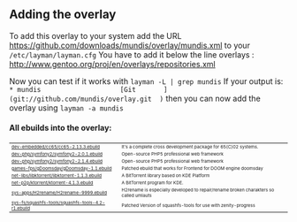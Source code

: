 Adding the overlay
------------------
To add this overlay to your system add the URL
https://github.com/downloads/mundis/overlay/mundis.xml
to your `/etc/layman/layman.cfg`
You have to add it below the line
overlays  :     http://www.gentoo.org/proj/en/overlays/repositories.xml

Now you can test if it works with `layman -L | grep mundis`
If your output is:
`* mundis                    [Git       ] (git://github.com/mundis/overlay.git  )`
then you can now add the overlay using `layman -a mundis`

#### All ebuilds into the overlay:

<table>
<tr><td style="font-size:50%;">
<a href=https://github.com/mundis/overlay/tree/master/dev-embedded/cc65/cc65-2.13.3.ebuild>dev-embedded/cc65/cc65-2.13.3.ebuild</a>
</td><td style="font-size:50%;">
It's a complete cross development package for 65(C)02 systems.
</td></tr>
<tr><td style="font-size:50%;">
<a href=https://github.com/mundis/overlay/tree/master/dev-php/symfony2/symfony2-2.0.1.ebuild>dev-php/symfony2/symfony2-2.0.1.ebuild</a>
</td><td style="font-size:50%;">
Open-source PHP5 professional web framework
</td></tr>
<tr><td style="font-size:50%;">
<a href=https://github.com/mundis/overlay/tree/master/dev-php/symfony2/symfony2-2.1.4.ebuild>dev-php/symfony2/symfony2-2.1.4.ebuild</a>
</td><td style="font-size:50%;">
Open-source PHP5 professional web framework
</td></tr>
<tr><td style="font-size:50%;">
<a href=https://github.com/mundis/overlay/tree/master/games-fps/gDoomsday/gDoomsday-1.1.ebuild>games-fps/gDoomsday/gDoomsday-1.1.ebuild</a>
</td><td style="font-size:50%;">
Patched ebuild that works for Frontend for DOOM engine doomsday
</td></tr>
<tr><td style="font-size:50%;">
<a href=https://github.com/mundis/overlay/tree/master/net-libs/libktorrent/libktorrent-1.1.3.ebuild>net-libs/libktorrent/libktorrent-1.1.3.ebuild</a>
</td><td style="font-size:50%;">
A BitTorrent library based on KDE Platform
</td></tr>
<tr><td style="font-size:50%;">
<a href=https://github.com/mundis/overlay/tree/master/net-p2p/ktorrent/ktorrent-4.1.3.ebuild>net-p2p/ktorrent/ktorrent-4.1.3.ebuild</a>
</td><td style="font-size:50%;">
A BitTorrent program for KDE.
</td></tr>
<tr><td style="font-size:50%;">
<a href=https://github.com/mundis/overlay/tree/master/sys-apps/H2rename/H2rename-9999.ebuild>sys-apps/H2rename/H2rename-9999.ebuild</a>
</td><td style="font-size:50%;">
H2rename is especially developed to repair/rename broken charakters so called umlauts
</td></tr>
<tr><td style="font-size:50%;">
<a href=https://github.com/mundis/overlay/tree/master/sys-fs/squashfs-tools/squashfs-tools-4.2-r1.ebuild>sys-fs/squashfs-tools/squashfs-tools-4.2-r1.ebuild</a>
</td><td style="font-size:50%;">
Patched Version of squashfs-tools for use with zenity-progress
</td></tr>
</table>

